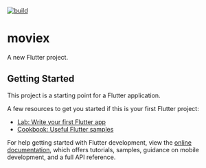 [![build](https://github.com/Iphang190909/flutter_expert/actions/workflows/build.yaml/badge.svg)](https://github.com/Iphang190909/flutter_expert/actions/workflows/build.yaml)

# moviex

A new Flutter project.

## Getting Started

This project is a starting point for a Flutter application.

A few resources to get you started if this is your first Flutter project:

- [Lab: Write your first Flutter app](https://docs.flutter.dev/get-started/codelab)
- [Cookbook: Useful Flutter samples](https://docs.flutter.dev/cookbook)

For help getting started with Flutter development, view the
[online documentation](https://docs.flutter.dev/), which offers tutorials,
samples, guidance on mobile development, and a full API reference.
